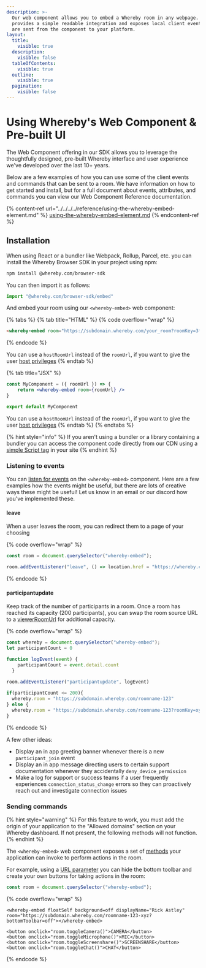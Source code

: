 ```yaml
---
description: >-
  Our web component allows you to embed a Whereby room in any webpage. It
  provides a simple readable integration and exposes local client events that
  are sent from the component to your platform.
layout:
  title:
    visible: true
  description:
    visible: false
  tableOfContents:
    visible: true
  outline:
    visible: true
  pagination:
    visible: false
---
```


# Using Whereby's Web Component & Pre-built UI

The Web Component offering in our SDK allows you to leverage the thoughtfully designed, pre-built Whereby interface and user experience we've developed over the last 10+ years.

Below are a few examples of how you can use some of the client events and commands that can be sent to a room. We have information on how to get started and install, but for a full document about events, attributes, and commands you can view our Web Component Reference documentation.

{% content-ref url="../../../../reference/using-the-whereby-embed-element.md" %}
[using-the-whereby-embed-element.md](../../../../reference/using-the-whereby-embed-element.md)
{% endcontent-ref %}

## Installation

When using React or a bundler like Webpack, Rollup, Parcel, etc. you can install the Whereby Browser SDK in your project using npm:

```bash
npm install @whereby.com/browser-sdk
```

You can then import it as follows:

```javascript
import "@whereby.com/browser-sdk/embed"
```

And embed your room using our `<whereby-embed>` web component:

{% tabs %}
{% tab title="HTML" %}
{% code overflow="wrap" %}
```html
<whereby-embed room="https://subdomain.whereby.com/your_room?roomKey=3fe345a"></whereby-embed>
```
{% endcode %}

You can use a `hostRoomUrl` instead of the `roomUrl`, if you want to give the user [host privileges](../../../user-roles-and-privileges.md#hosts)
{% endtab %}

{% tab title="JSX" %}
```jsx
const MyComponent = ({ roomUrl }) => {
    return <whereby-embed room={roomUrl} />
}

export default MyComponent
```

You can use a `hostRoomUrl` instead of the `roomUrl`, if you want to give the user [host privileges](../../../user-roles-and-privileges.md#hosts)
{% endtab %}
{% endtabs %}

{% hint style="info" %}
If you aren't using a bundler or a library containing a bundler you can access the component code directly from our CDN using a [simple Script tag](script-tags.md) in your site
{% endhint %}

### Listening to events

You can [listen for events](../../../../reference/using-the-whereby-embed-element.md#listening-to-events) on the `<whereby-embed>` component. Here are a few examples how the events might be useful, but there are lots of creative ways these might be useful! Let us know in an email or our discord how you've implemented these.

#### leave

When a user leaves the room, you can redirect them to a page of your choosing

{% code overflow="wrap" %}
```javascript
const room = document.querySelector("whereby-embed");

room.addEventListener("leave", () => location.href = "https://whereby.com")
```
{% endcode %}

#### participantupdate

Keep track of the number of participants in a room. Once a room has reached its capacity (200 participants), you can swap the room source URL to a [viewerRoomUrl](../../../user-roles-and-privileges.md#viewers) for additional capacity.

{% code overflow="wrap" %}
```javascript
const whereby = document.querySelector("whereby-embed");
let participantCount = 0

function logEvent(event) {
    participantCount = event.detail.count
  }
  
room.addEventListener("participantupdate", logEvent)

if(participantCount <= 200){
  whereby.room = "https://subdomain.whereby.com/roomname-123"
} else {
  whereby.room = "https://subdomain.whereby.com/roomname-123?roomKey=xyz..."
}
```
{% endcode %}

A few other ideas:

* Display an in app greeting banner whenever there is a new `participant_join` event
* Display an in app message directing users to certain support documentation whenever they accidentally `deny_device_permission`
* Make a log for support or success teams if a user frequently experiences `connection_status_change` errors so they can proactively reach out and investigate connection issues

### Sending commands

{% hint style="warning" %}
For this feature to work, you must add the origin of your application to the "Allowed domains" section on your Whereby dashboard. If not present, the following methods will not function.
{% endhint %}

The `<whereby-embed>` web component exposes a set of [methods](../../../../reference/using-the-whereby-embed-element.md#sending-commands) your application can invoke to perform actions in the room.

For example, using a [URL parameter](../../../customizing-rooms/using-url-parameters.md#bottomtoolbar-less-than-on-or-off-greater-than) you can hide the bottom toolbar and create your own buttons for taking actions in the room:

```javascript
const room = document.querySelector("whereby-embed");
```

{% code overflow="wrap" %}
```markup
<whereby-embed floatSelf background=off displayName="Rick Astley" room="https://subdomain.whereby.com/roomname-123-xyz?bottomToolbar=off"></whereby-embed>

<button onclick="room.toggleCamera()">CAMERA</button>
<button onclick="room.toggleMicrophone()">MIC</button>   
<button onclick="room.toggleScreenshare()">SCREENSHARE</button>
<button onclick="room.toggleChat()">CHAT</button>
```
{% endcode %}
